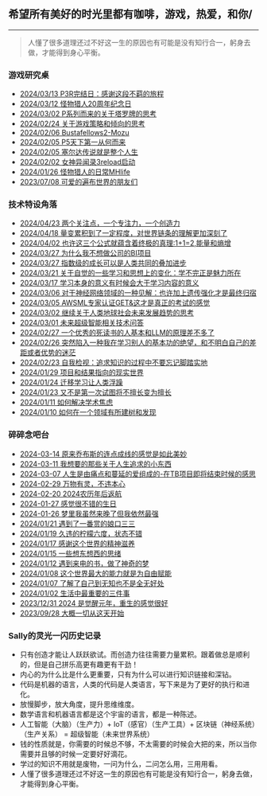 ## 希望所有美好的时光里都有咖啡，游戏，热爱，和你/

---

> 人懂了很多道理还过不好这一生的原因也有可能是没有知行合一，躬身去做，才能得到身心平衡。

### 游戏研究桌
- [2024/03/13 P3R完结日：感谢这段不羁的旅程](_posts/2024-03-13-P3R完结撒花了.md)
- [2024/03/12 怪物猎人20周年纪念日](_posts/2024-03-12-怪物猎人20周年纪念日.md)
- [2024/03/02 P系列而来的关于塔罗牌的思考](_posts/2024-03-02-P系列而来的关于塔罗牌的思考.md)
- [2024/02/24 关于游戏策略和倾向的思考](_posts/2024-02-24-关于游戏策略和倾向的思考.md)
- [2024/02/06 Bustafellows2-Mozu](_posts/2024-02-06-Bustafellows2_Mozu.md)
- [2024/02/05 P5天下第一从何而来](_posts/2024-02-05-P5天下第一从何而来.md)
- [2024/02/05 塞尔达传说就是整个人生](_posts/2024-02-05-塞尔达传说就是整个人生.md)
- [2024/02/02 女神异闻录3reload启动](_posts/2024-02-02-女神异闻录3reload启动.md)
- [2024/01/26 怪物猎人的日常MHlife](_posts/2024-01-26-怪物猎人的日常MHlife.md)
- [2023/07/08 可爱的遍布世界的朋友们](_posts/2023-07-08-可爱的遍布世界的朋友们.md)

### 技术特设角落
- [2024/04/23 两个关注点，一个专注力，一个创造力](_posts/2024-04-23-两个关注点，一个专注力，一个创造力.md)
- [2024/04/18 量变累积到了一定程度，对世界链条的理解更加深刻了](_posts/2024-04-18-量变累积到了一定程度，对世界链条的理解更加深刻了.md)
- [2024/04/02 也许这三个公式就蕴含着终极的真理:1+1=2,能量和熵增](_posts/2024-04-02-也许这三个公式就蕴含着终极的真理.md)
- [2024/03/27 为什么我不想做公司的BI项目](_posts/2024-03-27-为什么我不想做公司的BI项目.md)
- [2024/03/27 指数级的成长可以是人类共同的叠加进步](_posts/2024-03-27-指数级的成长可以是人类共同的叠加进步.md)
- [2024/03/21 关于自觉的一些学习和思想上的变化：学不完正是魅力所在](_posts/2024-03-21-关于自觉的一些学习和思想上的变化.md)
- [2024/03/17 学习本身的意义有时候会大于学习内容的意义](_posts/2024-03-17-学习本身的意义有时候会大于学习内容的意义.md)
- [2024/03/06 对于神经网络领域的一种见解：也许加上遗传强化才是最终归宿](_posts/2024-03-06-对于神经网络领域的一种见解之强化学习.md)
- [2024/03/05 AWSML专家认证GET&这才是真正的考试的感觉](_posts/2024-03-05-AWSML专家认证GET&这才是真正的考试的感觉.md)
- [2024/03/02 继续关于人类地球社会未来发展趋势的思考](_posts/2024-03-02-继续关于人类地球社会未来发展趋势的思考.md)
- [2024/03/01 未来超级智能相关技术问答](_posts/2024-03-01-未来超级智能相关技术问答.md)
- [2024/02/27 一个优秀的死读书的人基本和LLM的原理差不多了](_posts/2024-02-27-一个优秀的死读书的人基本和LLM的原理差不多了.md)
- [2024/02/26 突然陷入一种我在学习别人的基本功的绝望，和不明白自己的差距或者优势的迷茫](_posts/2024-02-26-突然陷入了一种迷茫.md)
- [2024/02/23 自我检视：追求知识的过程中不要忘记脚踏实地](_posts/2024-02-23-自我检视追求知识的过程中不要忘记脚踏实地.md)
- [2024/01/29 项目和结果指向的现实世界](_posts/2024-01-29-项目和结果指向的现实世界.md)
- [2024/01/24 迁移学习让人类浮躁](_posts/2024-01-24-迁移学习让人类浮躁.md)
- [2024/01/23 又不是第一次试图将不擅长变为擅长](_posts/2024-01-23-又不是第一次试图将不擅长变为擅长.md)
- [2024/01/11 如何解决学术焦虑](_posts/2024-01-11-如何解决学术焦虑.md)
- [2024/01/10 如何在一个领域有所建树和发现](_posts/2024-01-10-如何在一个领域有所建树和新的发现.md)

### 碎碎念吧台
- [2024-03-14 原来乔布斯的连点成线的感觉是如此美妙](_posts/2024-03-14-原来乔布斯的连点成线的感觉是如此美妙.md)
- [2024-03-11 我想要的那些关于人生追求的小东西](_posts/2024-03-11-我想要的那些关于人生追求的小东西.md)
- [2024-03-07 人生是由痛点和蔓延的爱组成的-在TB项目即将结束时候的感思](_posts/2024-03-07-人生是由痛点和蔓延的爱组成的_在TB项目即将结束时候的感思.md)
- [2024-02-29 万物有灵，不违本心](_posts/2024-02-29-万物有灵，不违本心.md)
- [2024-02-20 2024农历年后返航](_posts/2024-02-20-2024农历年后返航.md)
- [2024-01-27 感觉很不错的生日](_posts/2024-01-27-感觉很不错的生日.md)
- [2024-01-26 梦里我虽然来晚了但我依然最强](_posts/2024-01-26-梦里我虽然来晚了但我依然最强哈哈.md)
- [2024/01/21 遇到了一番赏的娘口三三](_posts/2024-01-21-遇到了一番赏的娘口三三.md)
- [2024/01/19 久违的柠檬六度，状态不错](_posts/2024-01-19-久违的柠檬6度，状态很好.md)
- [2024/01/17 感谢这个世界的精神滋养](_posts/2024-01-17-感谢这个世界的精神滋养.md)
- [2024/01/15 一些想东想西的思绪](_posts/2024-01-15-一些想东想西的思绪.md)
- [2024/01/12 遇到来电的书，做了神奇的梦](_posts/2024-01-12-遇到来电的书，做了神奇的梦.md)
- [2024/01/08 这个世界最大的能力就是为自由赋能](_posts/2024-01-08-为自由赋能.md)
- [2024/01/07 了解了自己到无知也不是全无好处](_posts/2024-01-07-了解了自己的无知也不是全无好处.md)
- [2024/01/02 生活中最重要的三件事](_posts/2024-01-02-生活中最重要的三件事.md)
- [2023/12/31 2024 是觉醒元年，重生的感觉很好](_posts/2023-12-31-2024觉醒元年.md)
- [2023/09/28 大概一切从这天开始](_posts/2023-09-28-大概一切从这天开始.md)

### Sally的灵光一闪历史记录

- 只有创造才能让人跃跃欲试。而创造力往往需要力量累积。跟着做总是顺利的，但是自己拼乐高更有趣更有干劲！
- 内心的为什么比是什么更重要，只有为什么可以进行知识链接和深钻。
- 代码是机器的语言，人类的代码是人类语言，写下来是为了更好的执行和进化。
- 放慢脚步，放大角度，提升思维维度。
- 数学语言和机器语言都是这个宇宙的语言，都是一种陈述。
- 人工智能（大脑）（生产力）+ IoT（感官）（生产工具）+ 区块链（神经系统）（生产关系） = 超级智能（未来世界系统）
- 钱的性质就是，你需要的时候总不够，不太需要的时候会大把的来，所以当你需要并且够的时候一定要好好滴花。
- 学过的知识不用就是废物，一问为什么，二问怎么用，三用用看。
- 人懂了很多道理还过不好这一生的原因也有可能是没有知行合一，躬身去做，才能得到身心平衡。
